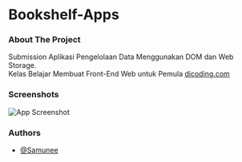 # Bookshelf-Apps

### About The Project

Submission Aplikasi Pengelolaan Data Menggunakan DOM dan Web Storage. <br>
Kelas Belajar Membuat Front-End Web untuk Pemula [dicoding.com](https://dicoding.com/)

### Screenshots

![App Screenshot](https://cdn.discordapp.com/attachments/831277490377850930/1109336568713453620/Screenshot_2023-05-19_212712.png)

### Authors

- [@Samunee](https://www.github.com/Samunee)
